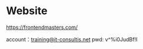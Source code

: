 # Website

https://frontendmasters.com/

account：[training@it-consultis.net](mailto:training@it-consultis.net)
pwd: v^%i0JudBf!I



